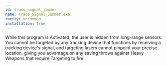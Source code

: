 ```yaml
---
id: trace_signal_jammer
name: Trace_Signal_Jammer.exe
rarity: uncommon
installation: true
---
```

While this program is Activated, the user is hidden from long-range sensors. You cannot be targeted by any tracking
device that functions by receiving a tracking device's signal, and targeting lasers cannot pinpoint your precise
location, giving you advantage on any saving throws against Heavy Weapons that require Targeting to fire.
